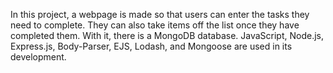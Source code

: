 In this project, a webpage is made so that users can enter the tasks they need to complete. They can also take items off the list once they have completed them. With it, there is a MongoDB database. JavaScript, Node.js, Express.js, Body-Parser, EJS, Lodash, and Mongoose are used in its development.
